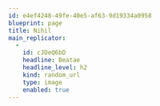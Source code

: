 ```yaml
---
id: e4ef4248-49fe-40e5-af63-9d19334a0958
blueprint: page
title: Nihil
main_replicator:
  -
    id: cJDeQ6bD
    headline: Beatae
    headline_level: h2
    kind: random_url
    type: image
    enabled: true
---
```

